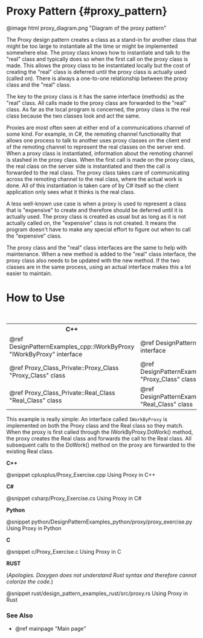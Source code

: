 # Proxy Pattern {#proxy_pattern}

@image html proxy_diagram.png "Diagram of the proxy pattern"

The Proxy design pattern creates a class as a stand-in for another class
that might be too large to instantiate all the time or might be implemented
somewhere else.  The proxy class knows how to instantiate and talk to the
"real" class and typically does so when the first call on the proxy class
is made.  This allows the proxy class to be instantiated locally but the
cost of creating the "real" class is deferred until the proxy class is
actually used (called on).  There is always a one-to-one relationship
between the proxy class and the "real" class.

The key to the proxy class is it has the same interface (methods) as the
"real" class.  All calls made to the proxy class are forwarded to the
"real" class.  As far as the local program is concerned, the proxy class
is the real class because the two classes look and act the same.

Proxies are most often seen at either end of a communications channel of
some kind.  For example, in C#, the remoting channel functionality that
allows one process to talk to another uses proxy classes on the client end
of the remoting channel to represent the real classes on the server end.
When a proxy class is instantiated, information about the remoting channel
is stashed in the proxy class.  When the first call is made on the proxy
class, the real class on the server side is instantiated and then the call
is forwarded to the real class.  The proxy class takes care of
communicating across the remoting channel to the real class, where the
actual work is done.  All of this instantiation is taken care of by C#
itself so the client application only sees what it thinks is the real
class.

A less well-known use case is when a proxy is used to represent a class that is
"expensive" to create and therefore should be deferred until it is actually
used.  The proxy class is created as usual but as long as it is not
actually called on, the "expensive" class is not created.  It means the
program doesn't have to make any special effort to figure out when to call
the "expensive" class.

The proxy class and the "real" class interfaces are the same to help with
maintenance.  When a new method is added to the "real" class interface, the
proxy class also needs to be updated with the new method.  If the two
classes are in the same process, using an actual interface makes this a lot
easier to maintain.

# How to Use

<table>
<caption>Links to the Proxy classes and interfaces</caption>
<tr>
  <th>C++
  <th>C#
  <th>Python
  <th>C
<tr>
  <td>@ref DesignPatternExamples_cpp::IWorkByProxy "IWorkByProxy" interface
  <td>@ref DesignPatternExamples_csharp.IWorkByProxy "IWorkByProxy" interface
  <td>@ref DesignPatternExamples_python.proxy.proxy_interface.IWorkByProxy "IWorkByProxy" interface
  <td>IWorkByProxy structure
<tr>
  <td>@ref Proxy_Class_Private::Proxy_Class "Proxy_Class" class
  <td>@ref DesignPatternExamples_csharp.Proxy_Classes_Container.Proxy_Class "Proxy_Class" class
  <td>@ref DesignPatternExamples_python.proxy.proxy_class.Proxy_Class "Proxy_Class" class
  <td>GetProxyService()
<tr>
  <td>@ref Proxy_Class_Private::Real_Class "Real_Class" class
  <td>@ref DesignPatternExamples_csharp.Proxy_Classes_Container.Real_Class "Real_Class" class
  <td>@ref DesignPatternExamples_python.proxy.proxy_class_real.Real_Class "Real_Class" class
  <td>GetRealService()
</table>

This example is really simple: An interface called `IWorkByProxy` is implemented
on both the Proxy class and the Real class so they match.  When the proxy is
first called through the IWorkByProxy.DoWork() method, the proxy creates the
Real class and forwards the call to the Real class.  All subsequent calls to
the DoWork() method on the proxy are forwarded to the existing Real class.

__C++__

@snippet cplusplus/Proxy_Exercise.cpp Using Proxy in C++

__C#__

@snippet csharp/Proxy_Exercise.cs Using Proxy in C#

__Python__

@snippet python/DesignPatternExamples_python/proxy/proxy_exercise.py Using Proxy in Python

__C__

@snippet c/Proxy_Exercise.c Using Proxy in C

__RUST__

(_Apologies.  Doxygen does not understand Rust syntax and therefore cannot colorize the code._)

@snippet rust/design_pattern_examples_rust/src/proxy.rs Using Proxy in Rust

### See Also
- @ref mainpage "Main page"
